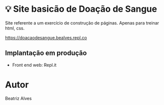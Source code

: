 # :bulb: Site basicão de Doação de Sangue

Site referente a um exercício de construção de páginas. Apenas para treinar html, css.

https://doacaodesangue.bealves.repl.co


  
##  Implantação em produção

- Front end web: Repl.it
  

#  Autor

  

Beatriz Alves
